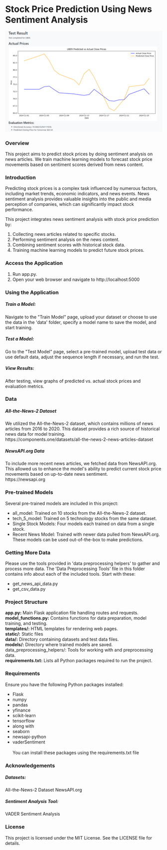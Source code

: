 <h1>Stock Price Prediction Using News Sentiment Analysis </h1>

![Stock Results](static/cover/readme_image.png)

<h3>Overview</h3>
This project aims to predict stock prices by doing sentiment analysis on news articles.  We train machine learning models to forecast stock price movements based on sentiment scores derived from news content.


<h3>Introduction</h3>
Predicting stock prices is a complex task influenced by numerous factors, including market trends, economic indicators, and news events. News sentiment analysis provides valuable insights into the public and media perception of companies, which can significantly impact stock performance.

This project integrates news sentiment analysis with stock price prediction by:

1. Collecting news articles related to specific stocks.
2. Performing sentiment analysis on the news content.
3. Combining sentiment scores with historical stock data.
4. Training machine learning models to predict future stock prices.

<h3>Access the Application</h3>

1. Run app.py.
2. Open your web browser and navigate to http://localhost:5000

<h3>Using the Application</h3>

<h5>Train a Model:</h5> Navigate to the "Train Model" page, upload your dataset or choose to use the data in the 'data' folder, specify a model name to save the model, and start training.
<h5>Test a Model:</h5> Go to the "Test Model" page, select a pre-trained model, upload test data or use default data, adjust the sequence length if necessary, and run the test.
<h5>View Results:</h5> After testing, view graphs of predicted vs. actual stock prices and evaluation metrics.

<h3>Data</h3>
<h5>All-the-News-2 Dataset</h5>
We utilized the All-the-News-2 dataset, which contains millions of news articles from 2016 to 2020. This dataset provides a rich source of historical news data for model training.<br>
https://components.one/datasets/all-the-news-2-news-articles-dataset


<h5>NewsAPI.org Data</h5>
To include more recent news articles, we fetched data from NewsAPI.org. This allowed us to enhance the model's ability to predict current stock price movements based on up-to-date news sentiment.<br>
https://newsapi.org

<h3>Pre-trained Models</h3>
Several pre-trained models are included in this project:

* all_model: Trained on 10 stocks from the All-the-News-2 dataset.
* tech_5_model: Trained on 5 technology stocks from the same dataset.
* Single Stock Models: Four models each trained on data from a single stock.
* Recent News Model: Trained with newer data pulled from NewsAPI.org.
These models can be used out-of-the-box to make predictions.






<h3>Getting More Data</h3>
Please use the tools provided in 'data preprocessing helpers' to gather and process more data.  The 'Data Preprocessing Tools' file in this folder contains info about each of the included tools.  Start with these:

* get_news_api_data.py
* get_csv_data.py

<h3>Project Structure</h3>
<strong>app.py:</strong> Main Flask application file handling routes and requests.<br>
<strong>model_functions.py:</strong> Contains functions for data preparation, model training, and testing.<br>
<strong>templates/:</strong> HTML templates for rendering web pages.<br>
<strong>static/:</strong> Static files<br>
<strong>data/:</strong> Directory containing datasets and test data files.<br>
<strong>models/:</strong> Directory where trained models are saved.<br>
<stong>data_preprocessing_helpers/:</strong> Tools for working with and preprocessing data.<br>
<strong>requirements.txt:</strong> Lists all Python packages required to run the project.<br>

<h3>Requirements</h3>
Ensure you have the following Python packages installed:

- Flask
- numpy
- pandas
- yfinance
- scikit-learn
- tensorflow
- along with
- seaborn
- newsapi-python
- vaderSentiment
<br><br>
You can install these packages using the requirements.txt file

<h3>Acknowledgements</h3>
<h5>Datasets:</h5>
All-the-News-2 Dataset
NewsAPI.org
<h5>Sentiment Analysis Tool:</h5>
VADER Sentiment Analysis
<h3>License</h3>
This project is licensed under the MIT License. See the LICENSE file for details.
